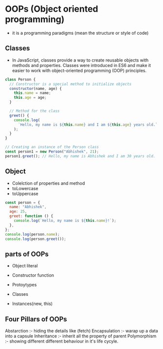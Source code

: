 # OOPs (Object oriented programming)

- it is a programming paradigms (mean the structure or style of code)

## Classes

- In JavaScript, classes provide a way to create reusable objects with methods and properties. Classes were introduced in ES6 and make it easier to work with object-oriented programming (OOP) principles.

```javascript
class Person {
  // Constructor is a special method to initialize objects
  constructor(name, age) {
    this.name = name;
    this.age = age;
  }

  // Method for the class
  greet() {
    console.log(
      `Hello, my name is ${this.name} and I am ${this.age} years old.`
    );
  }
}

// Creating an instance of the Person class
const person1 = new Person("Abhishek", 21);
person1.greet(); // Hello, my name is Abhishek and I am 30 years old.
```

## Object

- Colelction of properties and method
- toLowercase
- toUppercase

```javascript
const person = {
  name: "Abhishek",
  age: 25,
  greet: function () {
    console.log(`Hello, my name is ${this.name}!`);
  },
};
console.log(person.name);
console.log(person.greet());
```

## parts of OOPs

- Object literal

- Constructor function
- Protoytypes
- Classes
- Instances(new, this)

## Four Pillars of OOPs

Abstarction :- hiding the details like (fetch)
Encapsulation :- warap up a data into a capsule
Inheritance :- inherit all the property of parent
Polymorphism :- showing different different behaviour in it's life cycyle.
